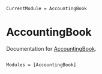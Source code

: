 ```@meta
CurrentModule = AccountingBook
```

# AccountingBook

Documentation for [AccountingBook](https://github.com/okatsn/AccountingBook).

```@index
```

```@autodocs
Modules = [AccountingBook]
```
